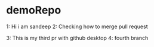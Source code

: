# demoRepo
1: Hi i am sandeep
2: Checking how to merge pull request

3: This is my third pr with github desktop
4: fourth branch